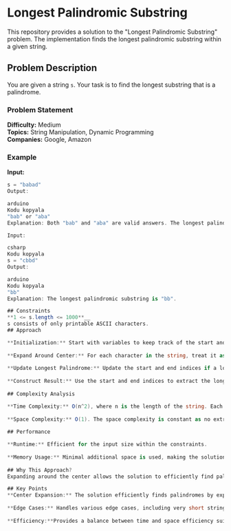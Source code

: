 # Longest Palindromic Substring

This repository provides a solution to the "Longest Palindromic Substring" problem. The implementation finds the longest palindromic substring within a given string.

## Problem Description

You are given a string `s`. Your task is to find the longest substring that is a palindrome.

### Problem Statement

**Difficulty:** Medium  
**Topics:** String Manipulation, Dynamic Programming  
**Companies:** Google, Amazon

### Example

**Input:**
```csharp
s = "babad"
Output:

arduino
Kodu kopyala
"bab" or "aba"
Explanation: Both "bab" and "aba" are valid answers. The longest palindromic substring can be either "bab" or "aba".

Input:

csharp
Kodu kopyala
s = "cbbd"
Output:

arduino
Kodu kopyala
"bb"
Explanation: The longest palindromic substring is "bb".

## Constraints
**1 <= s.length <= 1000**__
s consists of only printable ASCII characters.
## Approach

**Initialization:** Start with variables to keep track of the start and end indices of the longest palindromic substring.
  
**Expand Around Center:** For each character in the string, treat it as the center of a potential palindrome and expand outward. Consider both odd-length and even-length palindromes.
  
**Update Longest Palindrome:** Update the start and end indices if a longer palindrome is found.
  
**Construct Result:** Use the start and end indices to extract the longest palindromic substring from the original string.
  
## Complexity Analysis

**Time Complexity:** O(n^2), where n is the length of the string. Each expansion operation takes O(n) time, and we perform this operation for each character.
  
**Space Complexity:** O(1). The space complexity is constant as no extra space proportional to input size is used.
  
## Performance

**Runtime:** Efficient for the input size within the constraints.
  
**Memory Usage:** Minimal additional space is used, making the solution space-efficient.
  
## Why This Approach?
Expanding around the center allows the solution to efficiently find palindromes by leveraging the property that palindromes mirror around their center. This approach avoids the need for dynamic programming and provides a clear, understandable method for solving the problem.

## Key Points
**Center Expansion:** The solution efficiently finds palindromes by expanding around possible centers.
  
**Edge Cases:** Handles various edge cases, including very short strings and strings with no palindromes longer than one character.
  
**Efficiency:**Provides a balance between time and space efficiency suitable for the problem constraints.
